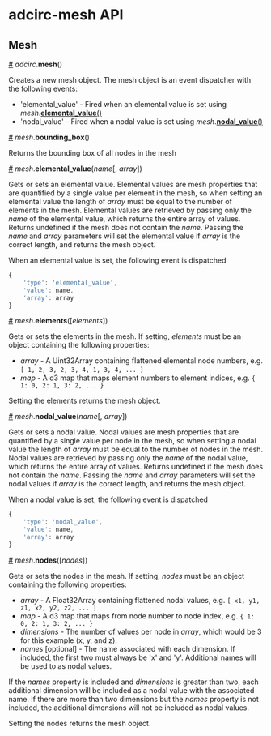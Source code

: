 # adcirc-mesh API

## Mesh

<a name="adcirc-mesh" href="#adcirc-mesh">#</a> *adcirc*.**mesh**()

Creates a new mesh object. The mesh object is an event dispatcher with the following events:

* 'elemental_value' - Fired when an elemental value is set using *mesh*.<a href="#mesh-elemental-value">**elemental_value**()</a>
* 'nodal_value' - Fired when a nodal value is set using *mesh*.<a href="#mesh-nodal-value">**nodal_value**()</a>

<a name="mesh-bounding-box" href="#mesh-bounding-box">#</a> *mesh*.**bounding_box**()

Returns the bounding box of all nodes in the mesh

<a name="mesh-elemental-value" href="#mesh-elemental-value">#</a> *mesh*.**elemental_value**(*name*[, *array*])

Gets or sets an elemental value. Elemental values are mesh properties that are quantified by a single value per element in the mesh, so when setting an elemental value the length of *array* must be equal to the number of elements in the mesh. Elemental values are retrieved by passing only the *name* of the elemental value, which returns the entire array of values. Returns undefined if the mesh does not contain the *name*. Passing the *name* and *array* parameters will set the elemental value if *array* is the correct length, and returns the mesh object.

When an elemental value is set, the following event is dispatched

```javascript
{
    'type': 'elemental_value',
    'value': name,
    'array': array
}
```

<a name="mesh-elements" href="#mesh-elements">#</a> *mesh*.**elements**([*elements*])

Gets or sets the elements in the mesh. If setting, *elements* must be an object containing the following properties:

* *array* - A Uint32Array containing flattened elemental node numbers, e.g. `[ 1, 2, 3, 2, 3, 4, 1, 3, 4, ... ]`
* *map* - A d3 map that maps element numbers to element indices, e.g. `{ 1: 0, 2: 1, 3: 2, ... }`

Setting the elements returns the mesh object.

<a name="mesh-nodal-value" href="#mesh-nodal-value">#</a> *mesh*.**nodal_value**(*name*[, *array*])

Gets or sets a nodal value. Nodal values are mesh properties that are quantified by a single value per node in the mesh, so when setting a nodal value the length of *array* must be equal to the number of nodes in the mesh. Nodal values are retrieved by passing only the *name* of the nodal value, which returns the entire array of values. Returns undefined if the mesh does not contain the *name*. Passing the *name* and *array* parameters will set the nodal values if *array* is the correct length, and returns the mesh object.

When a nodal value is set, the following event is dispatched

```javascript
{
    'type': 'nodal_value',
    'value': name,
    'array': array
}
```

<a name="mesh-nodes" href="#mesh-nodes">#</a> *mesh*.**nodes**([*nodes*])

Gets or sets the nodes in the mesh. If setting, *nodes* must be an object containing the following properties:

* *array* - A Float32Array containing flattened nodal values, e.g. `[ x1, y1, z1, x2, y2, z2, ... ]`
* *map* - A d3 map that maps from node number to node index, e.g. `{ 1: 0, 2: 1, 3: 2, ... }`
* *dimensions* - The number of values per node in *array*, which would be 3 for this example (x, y, and z).
* *names* [optional] - The name associated with each dimension. If included, the first two must always be 'x' and 'y'. Additional names will be used to as nodal values.

If the *names* property is included and *dimensions* is greater than two, each additional dimension will be included as a nodal value with the associated name. If there are more than two dimensions but the *names* property is not included, the additional dimensions will not be included as nodal values.

Setting the nodes returns the mesh object.
